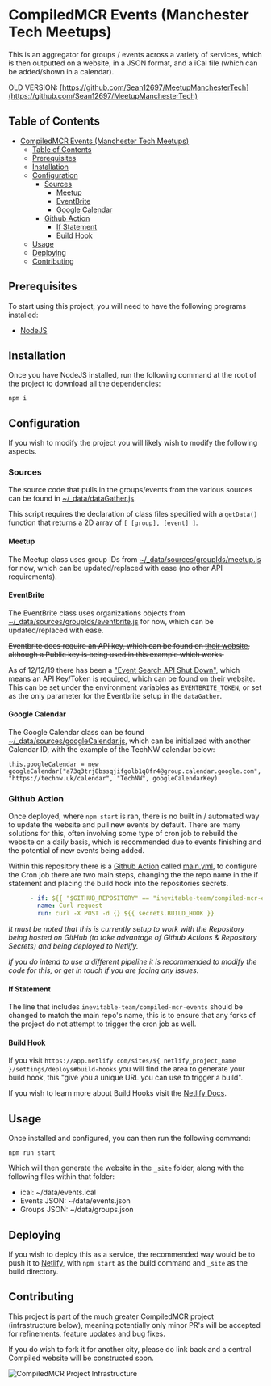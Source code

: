 # CompiledMCR Events (Manchester Tech Meetups)

This is an aggregator for groups / events across a variety of services, which is then outputted on a website, in a JSON format, and a iCal file (which can be added/shown in a calendar).

OLD VERSION: [https://github.com/Sean12697/MeetupManchesterTech](https://github.com/Sean12697/MeetupManchesterTech)

## Table of Contents

- [CompiledMCR Events (Manchester Tech Meetups)](#compiledmcr-events-manchester-tech-meetups)
  - [Table of Contents](#table-of-contents)
  - [Prerequisites](#prerequisites)
  - [Installation](#installation)
  - [Configuration](#configuration)
    - [Sources](#sources)
      - [Meetup](#meetup)
      - [EventBrite](#eventbrite)
      - [Google Calendar](#google-calendar)
    - [Github Action](#github-action)
      - [If Statement](#if-statement)
      - [Build Hook](#build-hook)
  - [Usage](#usage)
  - [Deploying](#deploying)
  - [Contributing](#contributing)

## Prerequisites

To start using this project, you will need to have the following programs installed:

- [NodeJS](https://nodejs.org/en/)

## Installation

Once you have NodeJS installed, run the following command at the root of the project to download all the dependencies:

```
npm i
```

## Configuration

If you wish to modify the project you will likely wish to modify the following aspects.

### Sources

The source code that pulls in the groups/events from the various sources can be found in [~/_data/dataGather.js](_data/dataGather.js).

This script requires the declaration of class files specified with a `getData()` function that returns a 2D array of `[ [group], [event] ]`.

#### Meetup

The Meetup class uses group IDs from [~/_data/sources/groupIds/meetup.js](_data/sources/groupIds/meetup.js) for now, which can be updated/replaced with ease (no other API requirements).

#### EventBrite

The EventBrite class uses organizations objects from [~/_data/sources/groupIds/eventbrite.js](_data/sources/groupIds/eventbrite.js) for now, which can be updated/replaced with ease.

<del>Eventbrite does require an API key, which can be found on [their website](https://www.eventbrite.com/platform/api-keys/), although a Public key is being used in this example which works.</del>

As of 12/12/19 there has been a ["Event Search API Shut Down"](https://www.eventbrite.com/platform/docs/changelog), which means an API Key/Token is required, which can be found on [their website](https://www.eventbrite.com/platform/api-keys/). This can be set under the environment variables as `EVENTBRITE_TOKEN`, or set as the only parameter for the Eventbrite setup in the `dataGather`.

#### Google Calendar

The Google Calendar class can be found [~/_data/sources/googleCalendar.js](_data/sources/googleCalendar.js), which can be initialized with another Calendar ID, with the example of the TechNW calendar below:

```
this.googleCalendar = new googleCalendar("a73q3trj8bssqjifgolb1q8fr4@group.calendar.google.com", "https://technw.uk/calendar", "TechNW", googleCalendarKey)
```

### Github Action

Once deployed, where `npm start` is ran, there is no built in / automated way to update the website and pull new events by default. There are many solutions for this, often involving some type of cron job to rebuild the website on a daily basis, which is recommended due to events finishing and the potential of new events being added.

Within this repository there is a [Github Action](https://github.com/features/actions) called [main.yml](~/.github/workflows/main.yml), to configure the Cron job there are two main steps, changing the the repo name in the if statement and placing the build hook into the repositories secrets.

```yaml
      - if: ${{ "$GITHUB_REPOSITORY" == "inevitable-team/compiled-mcr-events" }}
        name: Curl request
        run: curl -X POST -d {} ${{ secrets.BUILD_HOOK }}
```

<i>It must be noted that this is currently setup to work with the Repository being hosted on GitHub (to take advantage of Github Actions & Repository Secrets) and being deployed to Netlify.</i>

<i>If you do intend to use a different pipeline it is recommended to modify the code for this, or get in touch if you are facing any issues.</i>

#### If Statement

The line that includes `inevitable-team/compiled-mcr-events` should be changed to match the main repo's name, this is to ensure that any forks of the project do not attempt to trigger the cron job as well.

#### Build Hook

If you visit `https://app.netlify.com/sites/${ netlify_project_name }/settings/deploys#build-hooks` you will find the area to generate your build hook, this "give you a unique URL you can use to trigger a build".

If you wish to learn more about Build Hooks visit the [Netlify Docs](https://docs.netlify.com/configure-builds/build-hooks/).

## Usage

Once installed and configured, you can then run the following command:

```
npm run start
```

Which will then generate the website in the `_site` folder, along with the following files within that folder:

- ical: ~/data/events.ical
- Events JSON: ~/data/events.json
- Groups JSON: ~/data/groups.json

## Deploying

If you wish to deploy this as a service, the recommended way would be to push it to [Netlify](https://www.netlify.com), with `npm start` as the build command and `_site` as the build directory.

## Contributing

This project is part of the much greater CompiledMCR project (infrastructure below), meaning potentially only minor PR's will be accepted for refinements, feature updates and bug fixes.

If you do wish to fork it for another city, please do link back and a central Compiled website will be constructed soon.

![CompiledMCR Project Infrastructure](https://i.imgur.com/80G49TU.png)
